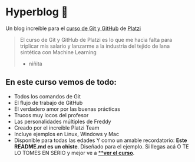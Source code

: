 # Hyperblog 💚
Un blog increíble para el [curso de Git y GitHub](https://platzi.com/cursos/git-github/ "curso de Git y GitHub") de [Platzi](https://platzi.com/ "Platzi")
> El curso de Git y GitHub de Platzi es lo que me hacìa falta para triplicar mis salario y lanzarme a la industria del tejido de lana sintética con Machine Learning
> * niñita

## En este curso vemos de todo:
* Todos los comandos de Git
* El flujo de trabajo de GitHub
* El verdadero amor por las buenas prácticas
* Trucos muy locos del profesor
* Las personalidades múltiples de Freddy
* Creado por el increible Platzi Team
* Incluye ejemplos en Linux, Windows y Mac
* Disponible para todas las edades
Y como un amable recordatorio: **Este README.md es un chiste**. Diseñado para el ejemplo. Si llegas acá O TE LO TOMES EN SERIO y mejor ve a [****ver el curso**](https://platzi.com/cursos/git-github/ "ver el curso").
